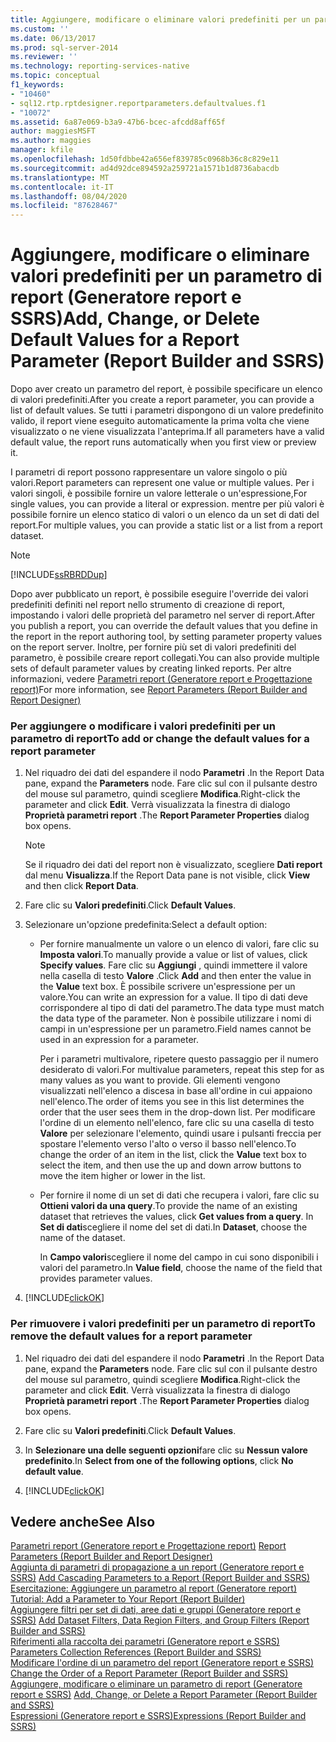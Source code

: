 ```yaml
---
title: Aggiungere, modificare o eliminare valori predefiniti per un parametro di report (Generatore report e SSRS) | Microsoft Docs
ms.custom: ''
ms.date: 06/13/2017
ms.prod: sql-server-2014
ms.reviewer: ''
ms.technology: reporting-services-native
ms.topic: conceptual
f1_keywords:
- "10460"
- sql12.rtp.rptdesigner.reportparameters.defaultvalues.f1
- "10072"
ms.assetid: 6a87e069-b3a9-47b6-bcec-afcdd8aff65f
author: maggiesMSFT
ms.author: maggies
manager: kfile
ms.openlocfilehash: 1d50fdbbe42a656ef839785c0968b36c8c829e11
ms.sourcegitcommit: ad4d92dce894592a259721a1571b1d8736abacdb
ms.translationtype: MT
ms.contentlocale: it-IT
ms.lasthandoff: 08/04/2020
ms.locfileid: "87628467"
---
```

# <a name="add-change-or-delete-default-values-for-a-report-parameter-report-builder-and-ssrs"></a><span data-ttu-id="d8060-102">Aggiungere, modificare o eliminare valori predefiniti per un parametro di report (Generatore report e SSRS)</span><span class="sxs-lookup"><span data-stu-id="d8060-102">Add, Change, or Delete Default Values for a Report Parameter (Report Builder and SSRS)</span></span>
  <span data-ttu-id="d8060-103">Dopo aver creato un parametro del report, è possibile specificare un elenco di valori predefiniti.</span><span class="sxs-lookup"><span data-stu-id="d8060-103">After you create a report parameter, you can provide a list of default values.</span></span> <span data-ttu-id="d8060-104">Se tutti i parametri dispongono di un valore predefinito valido, il report viene eseguito automaticamente la prima volta che viene visualizzato o ne viene visualizzata l'anteprima.</span><span class="sxs-lookup"><span data-stu-id="d8060-104">If all parameters have a valid default value, the report runs automatically when you first view or preview it.</span></span>  
  
 <span data-ttu-id="d8060-105">I parametri di report possono rappresentare un valore singolo o più valori.</span><span class="sxs-lookup"><span data-stu-id="d8060-105">Report parameters can represent one value or multiple values.</span></span> <span data-ttu-id="d8060-106">Per i valori singoli, è possibile fornire un valore letterale o un'espressione,</span><span class="sxs-lookup"><span data-stu-id="d8060-106">For single values, you can provide a literal or expression.</span></span> <span data-ttu-id="d8060-107">mentre per più valori è possibile fornire un elenco statico di valori o un elenco da un set di dati del report.</span><span class="sxs-lookup"><span data-stu-id="d8060-107">For multiple values, you can provide a static list or a list from a report dataset.</span></span>  
  
> [!NOTE]  
>  [!INCLUDE[ssRBRDDup](../../includes/ssrbrddup-md.md)]  
  
 <span data-ttu-id="d8060-108">Dopo aver pubblicato un report, è possibile eseguire l'override dei valori predefiniti definiti nel report nello strumento di creazione di report, impostando i valori delle proprietà del parametro nel server di report.</span><span class="sxs-lookup"><span data-stu-id="d8060-108">After you publish a report, you can override the default values that you define in the report in the report authoring tool, by setting parameter property values on the report server.</span></span> <span data-ttu-id="d8060-109">Inoltre, per fornire più set di valori predefiniti del parametro, è possibile creare report collegati.</span><span class="sxs-lookup"><span data-stu-id="d8060-109">You can also provide multiple sets of default parameter values by creating linked reports.</span></span> <span data-ttu-id="d8060-110">Per altre informazioni, vedere  [Parametri report &#40;Generatore report e Progettazione report&#41;](report-parameters-report-builder-and-report-designer.md)</span><span class="sxs-lookup"><span data-stu-id="d8060-110">For more information, see  [Report Parameters &#40;Report Builder and Report Designer&#41;](report-parameters-report-builder-and-report-designer.md)</span></span>  
  
### <a name="to-add-or-change-the-default-values-for-a-report-parameter"></a><span data-ttu-id="d8060-111">Per aggiungere o modificare i valori predefiniti per un parametro di report</span><span class="sxs-lookup"><span data-stu-id="d8060-111">To add or change the default values for a report parameter</span></span>  
  
1.  <span data-ttu-id="d8060-112">Nel riquadro dei dati del espandere il nodo **Parametri** .</span><span class="sxs-lookup"><span data-stu-id="d8060-112">In the Report Data pane, expand the **Parameters** node.</span></span> <span data-ttu-id="d8060-113">Fare clic sul con il pulsante destro del mouse sul parametro, quindi scegliere **Modifica**.</span><span class="sxs-lookup"><span data-stu-id="d8060-113">Right-click the parameter and click **Edit**.</span></span> <span data-ttu-id="d8060-114">Verrà visualizzata la finestra di dialogo **Proprietà parametri report** .</span><span class="sxs-lookup"><span data-stu-id="d8060-114">The **Report Parameter Properties** dialog box opens.</span></span>  
  
    > [!NOTE]  
    >  <span data-ttu-id="d8060-115">Se il riquadro dei dati del report non è visualizzato, scegliere **Dati report** dal menu **Visualizza**.</span><span class="sxs-lookup"><span data-stu-id="d8060-115">If the Report Data pane is not visible, click **View** and then click **Report Data**.</span></span>  
  
2.  <span data-ttu-id="d8060-116">Fare clic su **Valori predefiniti**.</span><span class="sxs-lookup"><span data-stu-id="d8060-116">Click **Default Values**.</span></span>  
  
3.  <span data-ttu-id="d8060-117">Selezionare un'opzione predefinita:</span><span class="sxs-lookup"><span data-stu-id="d8060-117">Select a default option:</span></span>  
  
    -   <span data-ttu-id="d8060-118">Per fornire manualmente un valore o un elenco di valori, fare clic su **Imposta valori**.</span><span class="sxs-lookup"><span data-stu-id="d8060-118">To manually provide a value or list of values, click **Specify values**.</span></span> <span data-ttu-id="d8060-119">Fare clic su **Aggiungi** , quindi immettere il valore nella casella di testo **Valore** .</span><span class="sxs-lookup"><span data-stu-id="d8060-119">Click **Add** and then enter the value in the **Value** text box.</span></span> <span data-ttu-id="d8060-120">È possibile scrivere un'espressione per un valore.</span><span class="sxs-lookup"><span data-stu-id="d8060-120">You can write an expression for a value.</span></span> <span data-ttu-id="d8060-121">Il tipo di dati deve corrispondere al tipo di dati del parametro.</span><span class="sxs-lookup"><span data-stu-id="d8060-121">The data type must match the data type of the parameter.</span></span> <span data-ttu-id="d8060-122">Non è possibile utilizzare i nomi di campi in un'espressione per un parametro.</span><span class="sxs-lookup"><span data-stu-id="d8060-122">Field names cannot be used in an expression for a parameter.</span></span>  
  
         <span data-ttu-id="d8060-123">Per i parametri multivalore, ripetere questo passaggio per il numero desiderato di valori.</span><span class="sxs-lookup"><span data-stu-id="d8060-123">For multivalue parameters, repeat this step for as many values as you want to provide.</span></span> <span data-ttu-id="d8060-124">Gli elementi vengono visualizzati nell'elenco a discesa in base all'ordine in cui appaiono nell'elenco.</span><span class="sxs-lookup"><span data-stu-id="d8060-124">The order of items you see in this list determines the order that the user sees them in the drop-down list.</span></span> <span data-ttu-id="d8060-125">Per modificare l'ordine di un elemento nell'elenco, fare clic su una casella di testo **Valore** per selezionare l'elemento, quindi usare i pulsanti freccia per spostare l'elemento verso l'alto o verso il basso nell'elenco.</span><span class="sxs-lookup"><span data-stu-id="d8060-125">To change the order of an item in the list, click the **Value** text box to select the item, and then use the up and down arrow buttons to move the item higher or lower in the list.</span></span>  
  
    -   <span data-ttu-id="d8060-126">Per fornire il nome di un set di dati che recupera i valori, fare clic su **Ottieni valori da una query**.</span><span class="sxs-lookup"><span data-stu-id="d8060-126">To provide the name of an existing dataset that retrieves the values, click **Get values from a query**.</span></span> <span data-ttu-id="d8060-127">In **Set di dati**scegliere il nome del set di dati.</span><span class="sxs-lookup"><span data-stu-id="d8060-127">In **Dataset**, choose the name of the dataset.</span></span>  
  
         <span data-ttu-id="d8060-128">In **Campo valori**scegliere il nome del campo in cui sono disponibili i valori del parametro.</span><span class="sxs-lookup"><span data-stu-id="d8060-128">In **Value field**, choose the name of the field that provides parameter values.</span></span>  
  
4.  [!INCLUDE[clickOK](../../includes/clickok-md.md)]  
  
### <a name="to-remove-the-default-values-for-a-report-parameter"></a><span data-ttu-id="d8060-129">Per rimuovere i valori predefiniti per un parametro di report</span><span class="sxs-lookup"><span data-stu-id="d8060-129">To remove the default values for a report parameter</span></span>  
  
1.  <span data-ttu-id="d8060-130">Nel riquadro dei dati del espandere il nodo **Parametri** .</span><span class="sxs-lookup"><span data-stu-id="d8060-130">In the Report Data pane, expand the **Parameters** node.</span></span> <span data-ttu-id="d8060-131">Fare clic sul con il pulsante destro del mouse sul parametro, quindi scegliere **Modifica**.</span><span class="sxs-lookup"><span data-stu-id="d8060-131">Right-click the parameter and click **Edit**.</span></span> <span data-ttu-id="d8060-132">Verrà visualizzata la finestra di dialogo **Proprietà parametri report** .</span><span class="sxs-lookup"><span data-stu-id="d8060-132">The **Report Parameter Properties** dialog box opens.</span></span>  
  
2.  <span data-ttu-id="d8060-133">Fare clic su **Valori predefiniti**.</span><span class="sxs-lookup"><span data-stu-id="d8060-133">Click **Default Values**.</span></span>  
  
3.  <span data-ttu-id="d8060-134">In **Selezionare una delle seguenti opzioni**fare clic su **Nessun valore predefinito**.</span><span class="sxs-lookup"><span data-stu-id="d8060-134">In **Select from one of the following options**, click **No default value**.</span></span>  
  
4.  [!INCLUDE[clickOK](../../includes/clickok-md.md)]  
  
## <a name="see-also"></a><span data-ttu-id="d8060-135">Vedere anche</span><span class="sxs-lookup"><span data-stu-id="d8060-135">See Also</span></span>  
 <span data-ttu-id="d8060-136">[Parametri report &#40;Generatore report e Progettazione report&#41;](report-parameters-report-builder-and-report-designer.md) </span><span class="sxs-lookup"><span data-stu-id="d8060-136">[Report Parameters &#40;Report Builder and Report Designer&#41;](report-parameters-report-builder-and-report-designer.md) </span></span>  
 <span data-ttu-id="d8060-137">[Aggiunta di parametri di propagazione a un report &#40;Generatore report e SSRS&#41;](add-cascading-parameters-to-a-report-report-builder-and-ssrs.md) </span><span class="sxs-lookup"><span data-stu-id="d8060-137">[Add Cascading Parameters to a Report &#40;Report Builder and SSRS&#41;](add-cascading-parameters-to-a-report-report-builder-and-ssrs.md) </span></span>  
 <span data-ttu-id="d8060-138">[Esercitazione: Aggiungere un parametro al report &#40;Generatore report&#41;](../tutorial-add-a-parameter-to-your-report-report-builder.md) </span><span class="sxs-lookup"><span data-stu-id="d8060-138">[Tutorial: Add a Parameter to Your Report &#40;Report Builder&#41;](../tutorial-add-a-parameter-to-your-report-report-builder.md) </span></span>  
 <span data-ttu-id="d8060-139">[Aggiungere filtri per set di dati, aree dati e gruppi &#40;Generatore report e SSRS&#41;](add-dataset-filters-data-region-filters-and-group-filters.md) </span><span class="sxs-lookup"><span data-stu-id="d8060-139">[Add Dataset Filters, Data Region Filters, and Group Filters &#40;Report Builder and SSRS&#41;](add-dataset-filters-data-region-filters-and-group-filters.md) </span></span>  
 <span data-ttu-id="d8060-140">[Riferimenti alla raccolta dei parametri &#40;Generatore report e SSRS&#41;](built-in-collections-parameters-collection-references-report-builder.md) </span><span class="sxs-lookup"><span data-stu-id="d8060-140">[Parameters Collection References &#40;Report Builder and SSRS&#41;](built-in-collections-parameters-collection-references-report-builder.md) </span></span>  
 <span data-ttu-id="d8060-141">[Modificare l'ordine di un parametro del report &#40;Generatore report e SSRS&#41;](change-the-order-of-a-report-parameter-report-builder-and-ssrs.md) </span><span class="sxs-lookup"><span data-stu-id="d8060-141">[Change the Order of a Report Parameter &#40;Report Builder and SSRS&#41;](change-the-order-of-a-report-parameter-report-builder-and-ssrs.md) </span></span>  
 <span data-ttu-id="d8060-142">[Aggiungere, modificare o eliminare un parametro di report &#40;Generatore report e SSRS&#41;](add-change-or-delete-a-report-parameter-report-builder-and-ssrs.md) </span><span class="sxs-lookup"><span data-stu-id="d8060-142">[Add, Change, or Delete a Report Parameter &#40;Report Builder and SSRS&#41;](add-change-or-delete-a-report-parameter-report-builder-and-ssrs.md) </span></span>  
 [<span data-ttu-id="d8060-143">Espressioni &#40;Generatore report e SSRS&#41;</span><span class="sxs-lookup"><span data-stu-id="d8060-143">Expressions &#40;Report Builder and SSRS&#41;</span></span>](expressions-report-builder-and-ssrs.md)  
  
  
